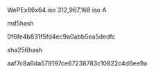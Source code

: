 WePEx86x64.iso		312,967,168				iso	A	

md5hash

0f6fe4b831f5fd4ec9a0abb5ea5dedfc	

sha256hash

aaf7c8a6da579197ce67238783c10822c4d6ee9a	

